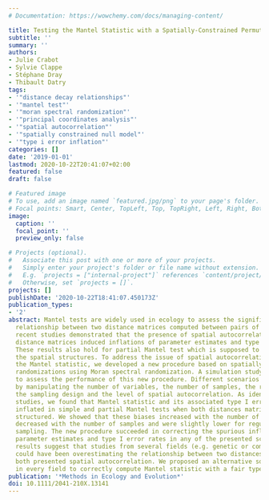 ```yaml
---
# Documentation: https://wowchemy.com/docs/managing-content/

title: Testing the Mantel Statistic with a Spatially-Constrained Permutation Procedure
subtitle: ''
summary: ''
authors:
- Julie Crabot
- Sylvie Clappe
- Stéphane Dray
- Thibault Datry
tags:
- '"distance decay relationships"'
- '"mantel test"'
- '"moran spectral randomization"'
- '"principal coordinates analysis"'
- '"spatial autocorrelation"'
- '"spatially constrained null model"'
- '"type i error inflation"'
categories: []
date: '2019-01-01'
lastmod: 2020-10-22T20:41:07+02:00
featured: false
draft: false

# Featured image
# To use, add an image named `featured.jpg/png` to your page's folder.
# Focal points: Smart, Center, TopLeft, Top, TopRight, Left, Right, BottomLeft, Bottom, BottomRight.
image:
  caption: ''
  focal_point: ''
  preview_only: false

# Projects (optional).
#   Associate this post with one or more of your projects.
#   Simply enter your project's folder or file name without extension.
#   E.g. `projects = ["internal-project"]` references `content/project/deep-learning/index.md`.
#   Otherwise, set `projects = []`.
projects: []
publishDate: '2020-10-22T18:41:07.450173Z'
publication_types:
- '2'
abstract: Mantel tests are widely used in ecology to assess the significance of the
  relationship between two distance matrices computed between pairs of samples. However,
  recent studies demonstrated that the presence of spatial autocorrelation in both
  distance matrices induced inflations of parameter estimates and type I error rates.
  These results also hold for partial Mantel test which is supposed to control for
  the spatial structures. To address the issue of spatial autocorrelation in testing
  the Mantel statistic, we developed a new procedure based on spatially constrained
  randomizations using Moran spectral randomization. A simulation study was conducted
  to assess the performance of this new procedure. Different scenarios were considered
  by manipulating the number of variables, the number of samples, the regularity of
  the sampling design and the level of spatial autocorrelation. As identified by previous
  studies, we found that Mantel statistic and its associated type I error rate are
  inflated in simple and partial Mantel tests when both distances matrices are spatially
  structured. We showed that these biases increased with the number of variables,
  decreased with the number of samples and were slightly lower for regular than irregular
  sampling. The new procedure succeeded in correcting the spurious inflations of the
  parameter estimates and type I error rates in any of the presented scenarios. Our
  results suggest that studies from several fields (e.g. genetic or community ecology)
  could have been overestimating the relationship between two distances matrices when
  both presented spatial autocorrelation. We proposed an alternative solution applicable
  in every field to correctly compute Mantel statistic with a fair type I error rate.
publication: '*Methods in Ecology and Evolution*'
doi: 10.1111/2041-210X.13141
---
```

